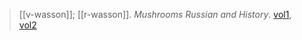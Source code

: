 > [[v-wasson]]; [[r-wasson]]. *Mushrooms Russian and History*. [vol1](a/v-wasson-r-wasson1957-1.pdf), [vol2](a/v-wasson-r-wasson1957-2.pdf)
